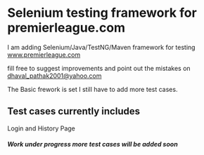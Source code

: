# Selenium testing framework for premierleague.com 

I am adding Selenium/Java/TestNG/Maven framework for testing www.premierleague.com

fill free to suggest improvements and point out the mistakes on dhaval_pathak2001@yahoo.com

The Basic frework is set I still have to add more test cases.

## Test cases currently includes
  Login and History Page
  
##### Work under progress more test cases will be added soon
